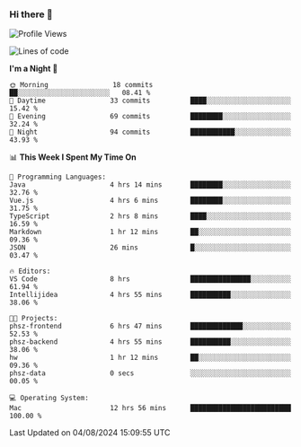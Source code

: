 ### Hi there 👋

<!--
**ALiersEL/ALiersEL** is a ✨ _special_ ✨ repository because its `README.md` (this file) appears on your GitHub profile.

Here are some ideas to get you started:

- 🔭 I’m currently working on ...
- 🌱 I’m currently learning ...
- 👯 I’m looking to collaborate on ...
- 🤔 I’m looking for help with ...
- 💬 Ask me about ...
- 📫 How to reach me: ...
- 😄 Pronouns: ...
- ⚡ Fun fact: ...
-->

<!--START_SECTION:waka-->
![Profile Views](http://img.shields.io/badge/Profile%20Views-0-blue)

![Lines of code](https://img.shields.io/badge/From%20Hello%20World%20I%27ve%20Written-5.4%20million%20lines%20of%20code-blue)

**I'm a Night 🦉** 

```text
🌞 Morning                18 commits          ██░░░░░░░░░░░░░░░░░░░░░░░   08.41 % 
🌆 Daytime                33 commits          ████░░░░░░░░░░░░░░░░░░░░░   15.42 % 
🌃 Evening                69 commits          ████████░░░░░░░░░░░░░░░░░   32.24 % 
🌙 Night                  94 commits          ███████████░░░░░░░░░░░░░░   43.93 % 
```


📊 **This Week I Spent My Time On** 

```text
💬 Programming Languages: 
Java                     4 hrs 14 mins       ████████░░░░░░░░░░░░░░░░░   32.76 % 
Vue.js                   4 hrs 6 mins        ████████░░░░░░░░░░░░░░░░░   31.75 % 
TypeScript               2 hrs 8 mins        ████░░░░░░░░░░░░░░░░░░░░░   16.59 % 
Markdown                 1 hr 12 mins        ██░░░░░░░░░░░░░░░░░░░░░░░   09.36 % 
JSON                     26 mins             █░░░░░░░░░░░░░░░░░░░░░░░░   03.47 % 

🔥 Editors: 
VS Code                  8 hrs               ███████████████░░░░░░░░░░   61.94 % 
Intellijidea             4 hrs 55 mins       ██████████░░░░░░░░░░░░░░░   38.06 % 

🐱‍💻 Projects: 
phsz-frontend            6 hrs 47 mins       █████████████░░░░░░░░░░░░   52.53 % 
phsz-backend             4 hrs 55 mins       ██████████░░░░░░░░░░░░░░░   38.06 % 
hw                       1 hr 12 mins        ██░░░░░░░░░░░░░░░░░░░░░░░   09.36 % 
phsz-data                0 secs              ░░░░░░░░░░░░░░░░░░░░░░░░░   00.05 % 

💻 Operating System: 
Mac                      12 hrs 56 mins      █████████████████████████   100.00 % 
```


 Last Updated on 04/08/2024 15:09:55 UTC
<!--END_SECTION:waka-->
